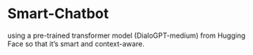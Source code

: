 # Smart-Chatbot
using a pre-trained transformer model (DialoGPT-medium) from Hugging Face so that it’s smart and context-aware.
